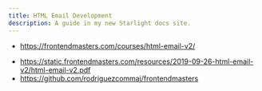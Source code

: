 ```yaml
---
title: HTML Email Development
description: A guide in my new Starlight docs site.
---
```


- <https://frontendmasters.com/courses/html-email-v2/>

* <https://static.frontendmasters.com/resources/2019-09-26-html-email-v2/html-email-v2.pdf>
* <https://github.com/rodriguezcommaj/frontendmasters>

